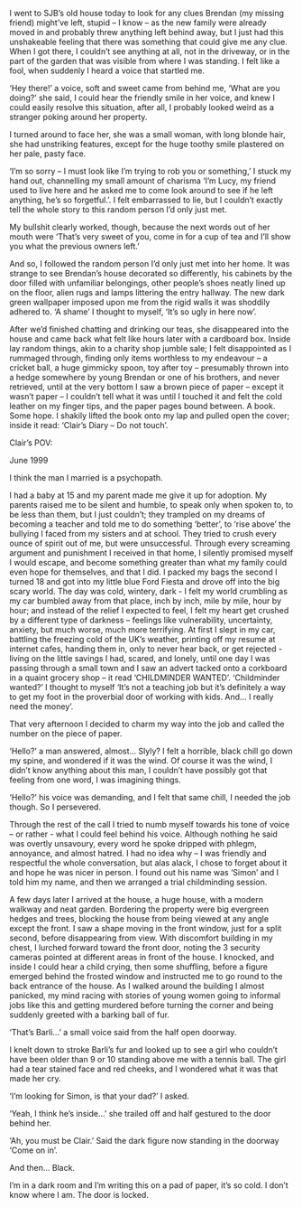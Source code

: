 I went to SJB’s old house today to look for any clues Brendan (my missing friend) might’ve left, stupid – I know – as the new family were already moved in and probably threw anything left behind away, but I just had this unshakeable feeling that there was something that could give me any clue. When I got there, I couldn’t see anything at all, not in the driveway, or in the part of the garden that was visible from where I was standing. I felt like a fool, when suddenly I heard a voice that startled me.

‘Hey there!’ a voice, soft and sweet came from behind me, ‘What are you doing?’ she said, I could hear the friendly smile in her voice, and knew I could easily resolve this situation, after all, I probably looked weird as a stranger poking around her property.

I turned around to face her, she was a small woman, with long blonde hair, she had unstriking features, except for the huge toothy smile plastered on her pale, pasty face.

‘I’m so sorry – I must look like I’m trying to rob you or something,’ I stuck my hand out, channelling my small amount of charisma ‘I’m Lucy, my friend used to live here and he asked me to come look around to see if he left anything, he’s so forgetful.’. I felt embarrassed to lie, but I couldn’t exactly tell the whole story to this random person I’d only just met.

My bullshit clearly worked, though, because the next words out of her mouth were ‘That’s very sweet of you, come in for a cup of tea and I’ll show you what the previous owners left.’

And so, I followed the random person I’d only just met into her home. It was strange to see Brendan’s house decorated so differently, his cabinets by the door filled with unfamiliar belongings, other people’s shoes neatly lined up on the floor, alien rugs and lamps littering the entry hallway. The new dark green wallpaper imposed upon me from the rigid walls it was shoddily adhered to. ‘A shame’ I thought to myself, ‘It’s so ugly in here now’.

After we’d finished chatting and drinking our teas, she disappeared into the house and came back what felt like hours later with a cardboard box. Inside lay random things, akin to a charity shop jumble sale; I felt disappointed as I rummaged through, finding only items worthless to my endeavour – a cricket ball, a huge gimmicky spoon, toy after toy – presumably thrown into a hedge somewhere by young Brendan or one of his brothers, and never retrieved, until at the very bottom I saw a brown piece of paper – except it wasn’t paper – I couldn’t tell what it was until I touched it and felt the cold leather on my finger tips, and the paper pages bound between. A book. Some hope. I shakily lifted the book onto my lap and pulled open the cover; inside it read: ‘Clair’s Diary – Do not touch’.

Clair’s POV:

June 1999

I think the man I married is a psychopath.

I had a baby at 15 and my parent made me give it up for adoption. My parents raised me to be silent and humble, to speak only when spoken to, to be less than them, but I just couldn’t; they trampled on my dreams of becoming a teacher and told me to do something ‘better’, to ‘rise above’ the bullying I faced from my sisters and at school. They tried to crush every ounce of spirit out of me, but were unsuccessful. Through every screaming argument and punishment I received in that home, I silently promised myself I would escape, and become something greater than what my family could even hope for themselves, and that I did. I packed my bags the second I turned 18 and got into my little blue Ford Fiesta and drove off into the big scary world. The day was cold, wintery, dark -  I felt my world crumbling as my car bumbled away from that place, inch by inch, mile by mile, hour by hour; and instead of the relief I expected to feel, I felt my heart get crushed by a different type of darkness – feelings like vulnerability, uncertainty, anxiety, but much worse, much more terrifying. At first I slept in my car, battling the freezing cold of the UK’s weather, printing off my resume at internet cafes, handing them in, only to never hear back, or get rejected - living on the little savings I had, scared, and lonely, until one day I was passing through a small town and I saw an advert tacked onto a corkboard in a quaint grocery shop – it read ‘CHILDMINDER WANTED’. ‘Childminder wanted?’ I thought to myself ‘It’s not a teaching job but it’s definitely a way to get my foot in the proverbial door of working with kids. And… I really need the money’.

That very afternoon I decided to charm my way into the job and called the number on the piece of paper.

‘Hello?’ a man answered, almost… Slyly? I felt a horrible, black chill go down my spine, and wondered if it was the wind. Of course it was the wind, I didn’t know anything about this man, I couldn’t have possibly got that feeling from one word, I was imagining things.

‘Hello?’ his voice was demanding, and I felt that same chill, I needed the job though. So I persevered.

Through the rest of the call I tried to numb myself towards his tone of voice – or rather - what I could feel behind his voice. Although nothing he said was overtly unsavoury, every word he spoke dripped with phlegm, annoyance, and almost hatred. I had no idea why – I was friendly and respectful the whole conversation, but alas alack, I chose to forget about it and hope he was nicer in person. I found out his name was ‘Simon’ and I told him my name, and then we arranged a trial childminding session.

A few days later I arrived at the house, a huge house, with a modern walkway and neat garden. Bordering the property were big evergreen hedges and trees, blocking the house from being viewed at any angle except the front. I saw a shape moving in the front window, just for a split second, before disappearing from view. With discomfort building in my chest, I lurched forward toward the front door, noting the 3 security cameras pointed at different areas in front of the house. I knocked, and inside I could hear a child crying, then some shuffling, before a figure emerged behind the frosted window and instructed me to go round to the back entrance of the house. As I walked around the building I almost panicked, my mind racing with stories of young women going to informal jobs like this and getting murdered before turning the corner and being suddenly greeted with a barking ball of fur.

‘That’s Barli…’ a small voice said from the half open doorway.

I knelt down to stroke Barli’s fur and looked up to see a girl who couldn’t have been older than 9 or 10 standing above me with a tennis ball. The girl had a tear stained face and red cheeks, and I wondered what it was that made her cry.

‘I’m looking for Simon, is that your dad?’ I asked.

‘Yeah, I think he’s inside…’ she trailed off and half gestured to the door behind her.

‘Ah, you must be Clair.’ Said the dark figure now standing in the doorway ‘Come on in’.

And then... Black.

I’m in a dark room and I’m writing this on a pad of paper, it’s so cold. I don’t know where I am. The door is locked.